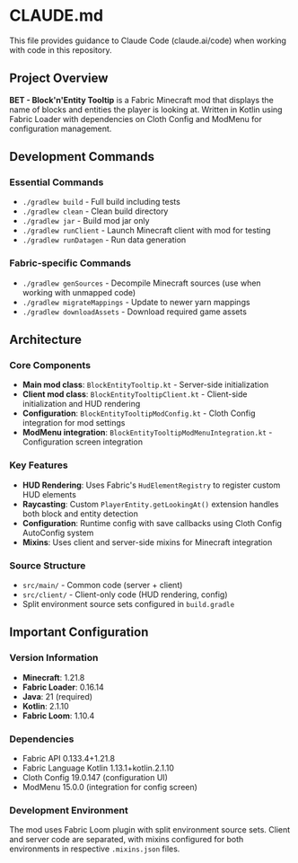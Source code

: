# CLAUDE.md

This file provides guidance to Claude Code (claude.ai/code) when working with code in this repository.

## Project Overview

**BET - Block'n'Entity Tooltip** is a Fabric Minecraft mod that displays the name of blocks and entities the player is looking at. Written in Kotlin using Fabric Loader with dependencies on Cloth Config and ModMenu for configuration management.

## Development Commands

### Essential Commands
- `./gradlew build` - Full build including tests
- `./gradlew clean` - Clean build directory
- `./gradlew jar` - Build mod jar only
- `./gradlew runClient` - Launch Minecraft client with mod for testing
- `./gradlew runDatagen` - Run data generation

### Fabric-specific Commands
- `./gradlew genSources` - Decompile Minecraft sources (use when working with unmapped code)
- `./gradlew migrateMappings` - Update to newer yarn mappings
- `./gradlew downloadAssets` - Download required game assets

## Architecture

### Core Components
- **Main mod class**: `BlockEntityTooltip.kt` - Server-side initialization 
- **Client mod class**: `BlockEntityTooltipClient.kt` - Client-side initialization and HUD rendering
- **Configuration**: `BlockEntityTooltipModConfig.kt` - Cloth Config integration for mod settings
- **ModMenu integration**: `BlockEntityTooltipModMenuIntegration.kt` - Configuration screen integration

### Key Features
- **HUD Rendering**: Uses Fabric's `HudElementRegistry` to register custom HUD elements
- **Raycasting**: Custom `PlayerEntity.getLookingAt()` extension handles both block and entity detection
- **Configuration**: Runtime config with save callbacks using Cloth Config AutoConfig system
- **Mixins**: Uses client and server-side mixins for Minecraft integration

### Source Structure
- `src/main/` - Common code (server + client)
- `src/client/` - Client-only code (HUD rendering, config)
- Split environment source sets configured in `build.gradle`

## Important Configuration

### Version Information
- **Minecraft**: 1.21.8
- **Fabric Loader**: 0.16.14
- **Java**: 21 (required)
- **Kotlin**: 2.1.10
- **Fabric Loom**: 1.10.4

### Dependencies
- Fabric API 0.133.4+1.21.8
- Fabric Language Kotlin 1.13.1+kotlin.2.1.10
- Cloth Config 19.0.147 (configuration UI)
- ModMenu 15.0.0 (integration for config screen)

### Development Environment
The mod uses Fabric Loom plugin with split environment source sets. Client and server code are separated, with mixins configured for both environments in respective `.mixins.json` files.